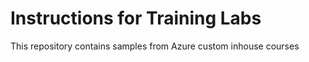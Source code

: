 # Instructions for Training Labs
This repository contains samples from Azure custom inhouse courses
